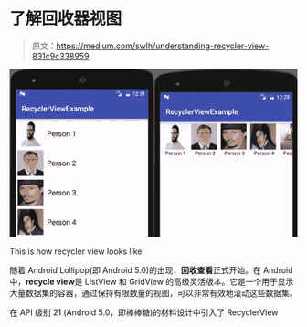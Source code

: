 # 了解回收器视图

> 原文：<https://medium.com/swlh/understanding-recycler-view-831c9c338959>

![](img/2a1bf166ab4246b6b2c6359ffca8c1fb.png)

This is how recycler view looks like

随着 Android Lollipop(即 Android 5.0)的出现，**回收查看**正式开始。在 Android 中，**recycle view**是 ListView 和 GridView 的高级灵活版本。它是一个用于显示大量数据集的容器，通过保持有限数量的视图，可以非常有效地滚动这些数据集。

在 API 级别 21 (Android 5.0，即棒棒糖)的材料设计中引入了 RecyclerView